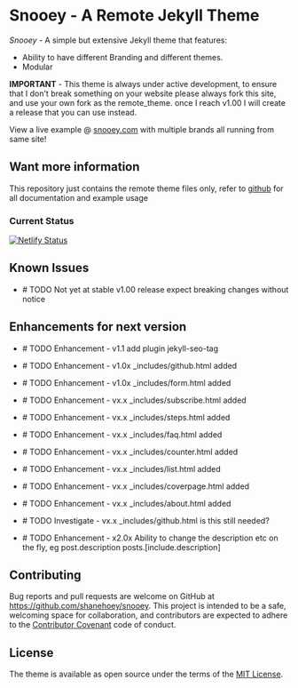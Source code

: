 # Snooey - A Remote Jekyll Theme

*Snooey* - A simple but extensive Jekyll theme that features:

* Ability to have different Branding and different themes. 
* Modular  

**IMPORTANT** - This theme is always under active development, to ensure that I don't break something on your website please always fork this site, and use your own fork as the remote_theme. once I reach v1.00 I will create a release that you can use instead.

View a live example @ [snooey.com](https://snooey.com) with multiple brands all running from same site!

##  Want more information

This repository just contains the remote theme files only, refer to [github](https://github.com/snooey-template) for all documentation and example usage

### Current Status
[![Netlify Status](https://api.netlify.com/api/v1/badges/4a073a6e-02dd-40a8-94e0-1bcb2179fa64/deploy-status)](https://app.netlify.com/sites/snooey/deploys)

## Known Issues

 * \# TODO Not yet at stable v1.00 release expect breaking changes without notice

## Enhancements for next version

 * \# TODO Enhancement -   v1.1 add plugin jekyll-seo-tag
 
 * \# TODO Enhancement -   v1.0x _includes/github.html added

 * \# TODO Enhancement -   v1.0x _includes/form.html added

 * \# TODO Enhancement -   vx.x _includes/subscribe.html added

 * \# TODO Enhancement -   vx.x _includes/steps.html added

 * \# TODO Enhancement -   vx.x _includes/faq.html added

 * \# TODO Enhancement -   vx.x _includes/counter.html added

 * \# TODO Enhancement -   vx.x _includes/list.html added

 * \# TODO Enhancement -   vx.x _includes/coverpage.html added
 
 * \# TODO Enhancement -   vx.x _includes/about.html added
 
 * \# TODO Investigate -   vx.x _includes/github.html is this still needed?

 * \# TODO Enhancement -   x2.0x Ability to change the description etc on the fly,  eg post.description posts.[include.description] 


## Contributing

Bug reports and pull requests are welcome on GitHub at https://github.com/shanehoey/snooey. This project is intended to be a safe, welcoming space for collaboration, and contributors are expected to adhere to the [Contributor Covenant](http://contributor-covenant.org) code of conduct.

## License

The theme is available as open source under the terms of the [MIT License](https://opensource.org/licenses/MIT).

